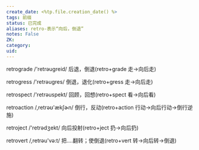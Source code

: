 ```yaml
---
create_date: <%tp.file.creation_date() %>
tags: 前缀
status: 已完成 
aliases: retro-表示“向后，倒退”
notes: False
ZK: 
category: 
uid: 
---
```


retrograde /'retrəugreid/ 后退，倒退(retro+grade 走→向后走) 

retrogress /'retrəugres/ 倒退，退化(retro+gress 走→向后走) 

retrospect /'retrəuspekt/ 回顾，回想(retro+spect 看→向后看) 

retroaction /,retrəʊ'ækʃɚn/ 倒行，反动(retro+action 行动→向后行动→倒行逆施)

retroject /'retrədʒekt/ 向后投射(retro+ject 扔→向后扔) 

retrovert /,retrəu'və:t/ 把….翻转；使倒退(retro+vert 转→向后转→倒退)
